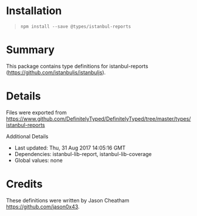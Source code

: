 # Installation
> `npm install --save @types/istanbul-reports`

# Summary
This package contains type definitions for istanbul-reports (https://github.com/istanbuljs/istanbuljs).

# Details
Files were exported from https://www.github.com/DefinitelyTyped/DefinitelyTyped/tree/master/types/istanbul-reports

Additional Details
 * Last updated: Thu, 31 Aug 2017 14:05:16 GMT
 * Dependencies: istanbul-lib-report, istanbul-lib-coverage
 * Global values: none

# Credits
These definitions were written by Jason Cheatham <https://github.com/jason0x43>.
